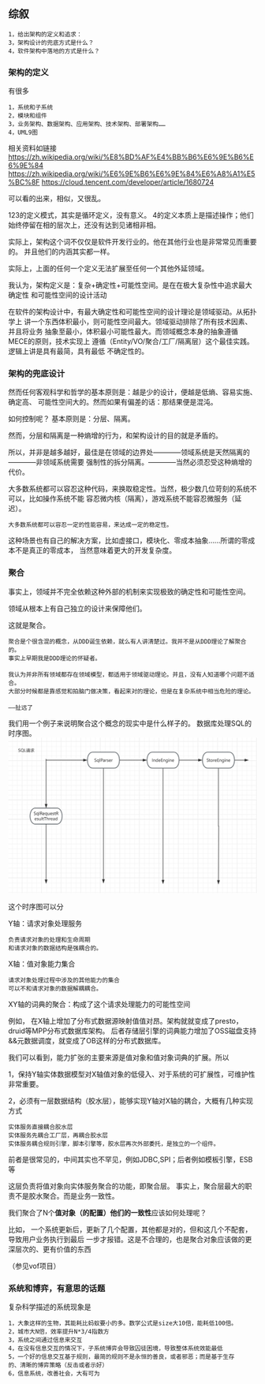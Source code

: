 ## 综叙

    1，给出架构的定义和追求：
    3，架构设计的兜底方式是什么？
    4，软件架构中落地的方式是什么？

### 架构的定义 
有很多

    1，系统和子系统
    2，模块和组件
    3，业务架构、数据架构、应用架构、技术架构、部署架构……
    4，UML9图
相关资料如链接
https://zh.wikipedia.org/wiki/%E8%BD%AF%E4%BB%B6%E6%9E%B6%E6%9E%84
https://zh.wikipedia.org/wiki/%E6%9E%B6%E6%9E%84%E6%A8%A1%E5%BC%8F
https://cloud.tencent.com/developer/article/1680724

可以看的出来，相似，又很乱。

123的定义模式，其实是循环定义，没有意义。
4的定义本质上是描述操作；他们始终停留在相的层次上，还没有达到见诸相非相。

实际上，架构这个词不仅仅是软件开发行业的。他在其他行业也是非常常见而重要的。
并且他们的内涵其实都一样。

实际上，上面的任何一个定义无法扩展至任何一个其他外延领域。

我认为，架构定义是：复杂+确定性+可能性空间。是在在极大复杂性中追求最大确定性
和可能性空间的设计活动


在软件的架构设计中，有最大确定性和可能性空间的设计理论是领域驱动。从拓扑学上
讲一个东西体积最小，则可能性空间最大。领域驱动排除了所有技术因素、并且将业务
抽象至最小，体积最小可能性最大。而领域概念本身的抽象遵循MECE的原则，技术实现上
遵循（Entity/VO/聚合/工厂/隔离层）这个最佳实践。逻辑上讲是具有最简，具有最低
不确定性的。


### 架构的兜底设计
然而任何客观科学和哲学的基本原则是：越是少的设计，便越是低熵、容易实施、确定高、
可能性空间大的。然而如果有偏差的话：那结果便是混沌。

如何控制呢？
基本原则是：分层、隔离。

然而，分层和隔离是一种熵增的行为，和架构设计的目的就是矛盾的。

所以，并非是越多越好，最佳是在领域的边界处————领域系统是天然隔离的————非领域系统需要
强制性的拆分隔离。————当然必须忍受这种熵增的代价。

大多数系统都可以容忍这种代码，来换取稳定性。当然，极少数几位苛刻的系统不可以，比如操作系统不能
容忍微内核（隔离），游戏系统不能容忍微服务（延迟）。

    大多数系统都可以容忍一定的性能容易，来达成一定的稳定性。 

这种场景也有自己的解决方案，比如虚接口，模块化、零成本抽象……所谓的零成本不是真正的零成本，
当然意味着更大的开发复杂度。


### 聚合

事实上，领域并不完全依赖这种外部的机制来实现极致的确定性和可能性空间。

领域从根本上有自己独立的设计来保障他们。

这就是聚合。


    聚合是个很含混的概念，从DDD诞生依赖，就么有人讲清楚过。我并不是从DDD理论了解聚合的。
    事实上早期我是DDD理论的怀疑者。
    
    我认为并非所有领域都存在领域模型，都适用于领域驱动理论。并且，没有人知道哪个问题不适合。
    大部分时候都是靠感觉和拍脑门做决策，看起来对的理论，但是在复杂系统中相当危险的理论。
    
    ——扯远了

我们用一个例子来说明聚合这个概念的现实中是什么样子的。
数据库处理SQL的时序图。
![sql](../img/SQLXY.png)

这个时序图可以分

Y轴：请求对象处理服务

    负责请求对象的处理和生命周期
    和请求对象的数据结构是强耦合的。
X轴：值对象能力集合
    
    请求对象处理过程中涉及的其他能力的集合
    可以不和请求对象的数据解耦耦合。

XY轴的词典的聚合：构成了这个请求处理能力的可能性空间

例如，
在X轴上增加了分布式数据源映射值值对昂。架构就就变成了presto，druid等MPP分布式数据库架构。
后者存储层引擎的词典能力增加了OSS磁盘支持&&元数据调度，就变成了OB这样的分布式数据库。



我们可以看到，能力扩张的主要来源是值对象和值对象词典的扩展。所以

1，保持Y轴实体数据模型对X轴值对象的低侵入、对于系统的可扩展性，可维护性非常重要。

2，必须有一层数据结构（胶水层），能够实现Y轴对X轴的耦合，大概有几种实现方式

    实体服务直接耦合胶水层
    实体服务先耦合工厂层，再耦合胶水层
    实体服务耦合规则引擎，脚本引擎等，胶水层再次外部委托，是独立的一个组件。

前者是很常见的，中间其实也不罕见，例如JDBC,SPI；后者例如模板引擎，ESB等

这层负责将值对象向实体服务聚合的功能，即聚合层。
事实上，聚合层最大的职责不是胶水聚合。而是业务一致性。

我们聚合了N个**值对象（的配置）他们的一致性**应该如何处理呢？

比如，
一个系统更新后，更新了几个配置，其他都是对的，但和这几个不配套，导致用户业务执行到最后
一步才报错。这是不合理的，也是聚合对象应该做的更深层次的、更有价值的东西

（参见vof项目）

### 系统和博弈，有意思的话题

复杂科学描述的系统现象是
    
    1，大象这样的生物，其能耗比蚂蚁要小的多。数学公式是size大10倍，能耗低100倍。
    2，城市大N倍，效率提升N*3/4指数方
    3，系统之间通过信息来交互
    4，在没有信息交互的情况下，子系统博弈会导致囚徒困境，导致整体系统效能最低
    5，一个好的信息交互基于规则，最简的规则不是永恒的善良，或者邪恶；而是基于生存
    的、清晰的博弈策略（反击或者示好）
    6，信息系统，改善社会，大有可为




 

 
